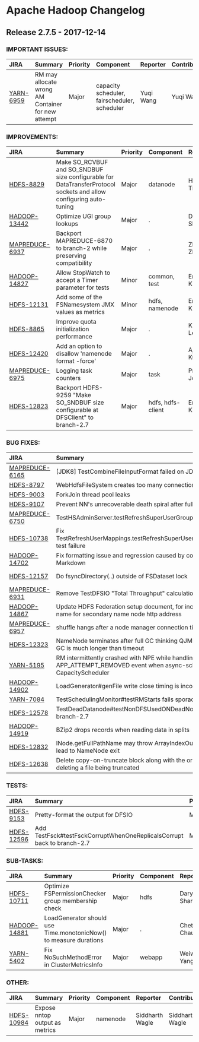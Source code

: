 
<!---
# Licensed to the Apache Software Foundation (ASF) under one
# or more contributor license agreements.  See the NOTICE file
# distributed with this work for additional information
# regarding copyright ownership.  The ASF licenses this file
# to you under the Apache License, Version 2.0 (the
# "License"); you may not use this file except in compliance
# with the License.  You may obtain a copy of the License at
#
#     http://www.apache.org/licenses/LICENSE-2.0
#
# Unless required by applicable law or agreed to in writing, software
# distributed under the License is distributed on an "AS IS" BASIS,
# WITHOUT WARRANTIES OR CONDITIONS OF ANY KIND, either express or implied.
# See the License for the specific language governing permissions and
# limitations under the License.
-->
# Apache Hadoop Changelog

## Release 2.7.5 - 2017-12-14



### IMPORTANT ISSUES:

| JIRA | Summary | Priority | Component | Reporter | Contributor |
|:---- |:---- | :--- |:---- |:---- |:---- |
| [YARN-6959](https://issues.apache.org/jira/browse/YARN-6959) | RM may allocate wrong AM Container for new attempt |  Major | capacity scheduler, fairscheduler, scheduler | Yuqi Wang | Yuqi Wang |


### IMPROVEMENTS:

| JIRA | Summary | Priority | Component | Reporter | Contributor |
|:---- |:---- | :--- |:---- |:---- |:---- |
| [HDFS-8829](https://issues.apache.org/jira/browse/HDFS-8829) | Make SO\_RCVBUF and SO\_SNDBUF size configurable for DataTransferProtocol sockets and allow configuring auto-tuning |  Major | datanode | He Tianyi | He Tianyi |
| [HADOOP-13442](https://issues.apache.org/jira/browse/HADOOP-13442) | Optimize UGI group lookups |  Major | . | Daryn Sharp | Daryn Sharp |
| [MAPREDUCE-6937](https://issues.apache.org/jira/browse/MAPREDUCE-6937) | Backport MAPREDUCE-6870 to branch-2 while preserving compatibility |  Major | . | Zhe Zhang | Peter Bacsko |
| [HADOOP-14827](https://issues.apache.org/jira/browse/HADOOP-14827) | Allow StopWatch to accept a Timer parameter for tests |  Minor | common, test | Erik Krogen | Erik Krogen |
| [HDFS-12131](https://issues.apache.org/jira/browse/HDFS-12131) | Add some of the FSNamesystem JMX values as metrics |  Minor | hdfs, namenode | Erik Krogen | Erik Krogen |
| [HDFS-8865](https://issues.apache.org/jira/browse/HDFS-8865) | Improve quota initialization performance |  Major | . | Kihwal Lee | Kihwal Lee |
| [HDFS-12420](https://issues.apache.org/jira/browse/HDFS-12420) | Add an option to disallow 'namenode format -force' |  Major | . | Ajay Kumar | Ajay Kumar |
| [MAPREDUCE-6975](https://issues.apache.org/jira/browse/MAPREDUCE-6975) | Logging task counters |  Major | task | Prabhu Joseph | Prabhu Joseph |
| [HDFS-12823](https://issues.apache.org/jira/browse/HDFS-12823) | Backport HDFS-9259 "Make SO\_SNDBUF size configurable at DFSClient" to branch-2.7 |  Major | hdfs, hdfs-client | Erik Krogen | Erik Krogen |


### BUG FIXES:

| JIRA | Summary | Priority | Component | Reporter | Contributor |
|:---- |:---- | :--- |:---- |:---- |:---- |
| [MAPREDUCE-6165](https://issues.apache.org/jira/browse/MAPREDUCE-6165) | [JDK8] TestCombineFileInputFormat failed on JDK8 |  Minor | . | Wei Yan | Akira Ajisaka |
| [HDFS-8797](https://issues.apache.org/jira/browse/HDFS-8797) | WebHdfsFileSystem creates too many connections for pread |  Major | webhdfs | Jing Zhao | Jing Zhao |
| [HDFS-9003](https://issues.apache.org/jira/browse/HDFS-9003) | ForkJoin thread pool leaks |  Major | . | Kihwal Lee | Kihwal Lee |
| [HDFS-9107](https://issues.apache.org/jira/browse/HDFS-9107) | Prevent NN's unrecoverable death spiral after full GC |  Critical | namenode | Daryn Sharp | Daryn Sharp |
| [MAPREDUCE-6750](https://issues.apache.org/jira/browse/MAPREDUCE-6750) | TestHSAdminServer.testRefreshSuperUserGroups is failing |  Minor | test | Kihwal Lee | Kihwal Lee |
| [HDFS-10738](https://issues.apache.org/jira/browse/HDFS-10738) | Fix TestRefreshUserMappings.testRefreshSuperUserGroupsConfiguration test failure |  Major | test | Rakesh R | Rakesh R |
| [HADOOP-14702](https://issues.apache.org/jira/browse/HADOOP-14702) | Fix formatting issue and regression caused by conversion from APT to Markdown |  Minor | documentation | Doris Gu | Doris Gu |
| [HDFS-12157](https://issues.apache.org/jira/browse/HDFS-12157) | Do fsyncDirectory(..) outside of FSDataset lock |  Critical | datanode | Vinayakumar B | Vinayakumar B |
| [MAPREDUCE-6931](https://issues.apache.org/jira/browse/MAPREDUCE-6931) | Remove TestDFSIO "Total Throughput" calculation |  Critical | benchmarks, test | Dennis Huo | Dennis Huo |
| [HADOOP-14867](https://issues.apache.org/jira/browse/HADOOP-14867) | Update HDFS Federation setup document, for incorrect property name for secondary name node http address |  Major | . | Bharat Viswanadham | Bharat Viswanadham |
| [MAPREDUCE-6957](https://issues.apache.org/jira/browse/MAPREDUCE-6957) | shuffle hangs after a node manager connection timeout |  Major | mrv2 | Jooseong Kim | Jooseong Kim |
| [HDFS-12323](https://issues.apache.org/jira/browse/HDFS-12323) | NameNode terminates after full GC thinking QJM unresponsive if full GC is much longer than timeout |  Major | namenode, qjm | Erik Krogen | Erik Krogen |
| [YARN-5195](https://issues.apache.org/jira/browse/YARN-5195) | RM intermittently crashed with NPE while handling APP\_ATTEMPT\_REMOVED event when async-scheduling enabled in CapacityScheduler |  Major | resourcemanager | Karam Singh | sandflee |
| [HADOOP-14902](https://issues.apache.org/jira/browse/HADOOP-14902) | LoadGenerator#genFile write close timing is incorrectly calculated |  Major | fs | Jason Lowe | Hanisha Koneru |
| [YARN-7084](https://issues.apache.org/jira/browse/YARN-7084) | TestSchedulingMonitor#testRMStarts fails sporadically |  Major | . | Jason Lowe | Jason Lowe |
| [HDFS-12578](https://issues.apache.org/jira/browse/HDFS-12578) | TestDeadDatanode#testNonDFSUsedONDeadNodeReReg failing in branch-2.7 |  Blocker | test | Xiao Chen | Ajay Kumar |
| [HADOOP-14919](https://issues.apache.org/jira/browse/HADOOP-14919) | BZip2 drops records when reading data in splits |  Critical | . | Aki Tanaka | Jason Lowe |
| [HDFS-12832](https://issues.apache.org/jira/browse/HDFS-12832) | INode.getFullPathName may throw ArrayIndexOutOfBoundsException lead to NameNode exit |  Critical | namenode | DENG FEI | Konstantin Shvachko |
| [HDFS-12638](https://issues.apache.org/jira/browse/HDFS-12638) | Delete copy-on-truncate block along with the original block, when deleting a file being truncated |  Blocker | hdfs | Jiandan Yang | Konstantin Shvachko |


### TESTS:

| JIRA | Summary | Priority | Component | Reporter | Contributor |
|:---- |:---- | :--- |:---- |:---- |:---- |
| [HDFS-9153](https://issues.apache.org/jira/browse/HDFS-9153) | Pretty-format the output for DFSIO |  Major | . | Kai Zheng | Kai Zheng |
| [HDFS-12596](https://issues.apache.org/jira/browse/HDFS-12596) | Add TestFsck#testFsckCorruptWhenOneReplicaIsCorrupt back to branch-2.7 |  Major | test | Xiao Chen | Xiao Chen |


### SUB-TASKS:

| JIRA | Summary | Priority | Component | Reporter | Contributor |
|:---- |:---- | :--- |:---- |:---- |:---- |
| [HDFS-10711](https://issues.apache.org/jira/browse/HDFS-10711) | Optimize FSPermissionChecker group membership check |  Major | hdfs | Daryn Sharp | Daryn Sharp |
| [HADOOP-14881](https://issues.apache.org/jira/browse/HADOOP-14881) | LoadGenerator should use Time.monotonicNow() to measure durations |  Major | . | Chetna Chaudhari | Bharat Viswanadham |
| [YARN-5402](https://issues.apache.org/jira/browse/YARN-5402) | Fix NoSuchMethodError in ClusterMetricsInfo |  Major | webapp | Weiwei Yang | Weiwei Yang |


### OTHER:

| JIRA | Summary | Priority | Component | Reporter | Contributor |
|:---- |:---- | :--- |:---- |:---- |:---- |
| [HDFS-10984](https://issues.apache.org/jira/browse/HDFS-10984) | Expose nntop output as metrics |  Major | namenode | Siddharth Wagle | Siddharth Wagle |
